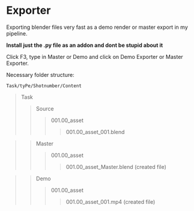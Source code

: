 # Exporter
Exporting blender files very fast as a demo render or master export in my pipeline.

**Install just the .py file as an addon and dont be stupid about it**

Click F3, type in Master or Demo and click on Demo Exporter or Master Exporter.


Necessary folder structure:

`Task/tyPe/Shotnumber/Content`

>Task
>>Source
>>>001.00_asset
>>>>001.00_asset_001.blend

>>Master
>>>001.00_asset
>>>>001.00_asset_Master.blend (created file)

>>Demo
>>>001.00_asset
>>>>001.00_asset_001.mp4 (created file)
